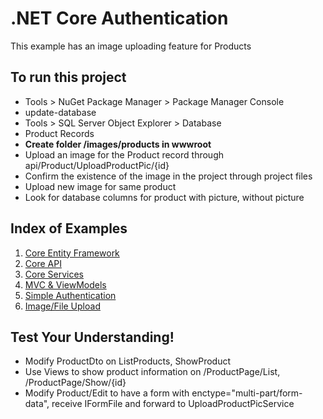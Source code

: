 # .NET Core Authentication
This example has an image uploading feature for Products

## To run this project
- Tools > NuGet Package Manager > Package Manager Console
- update-database
- Tools > SQL Server Object Explorer > Database
- Product Records
- **Create folder /images/products in wwwroot**
- Upload an image for the Product record through api/Product/UploadProductPic/{id}
- Confirm the existence of the image in the project through project files
- Upload new image for same product
- Look for database columns for product with picture, without picture

## Index of Examples
1. [Core Entity Framework](https://github.com/christinebittle/CoreEntityFramework)
2. [Core API](https://github.com/christinebittle/CoreAPI)
3. [Core Services](https://github.com/christinebittle/CoreServices)
4. [MVC & ViewModels](https://github.com/christinebittle/OnlineStore)
5. [Simple Authentication](https://github.com/christinebittle/OnlineStore/tree/Authentication1)
6. [Image/File Upload](https://github.com/christinebittle/OnlineStore/tree/product-image-upload)

## Test Your Understanding!
- Modify ProductDto on ListProducts, ShowProduct
- Use Views to show product information on /ProductPage/List, /ProductPage/Show/{id}
- Modify Product/Edit to have a form with enctype="multi-part/form-data", receive IFormFile and forward to UploadProductPicService
